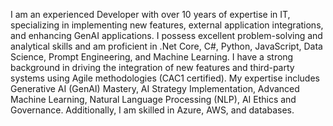 I am an experienced Developer with over 10 years of expertise in IT, specializing in implementing new features, external application integrations, and enhancing GenAI applications. I possess excellent problem-solving and analytical skills and am proficient in .Net Core, C#, Python, JavaScript, Data Science, Prompt Engineering, and Machine Learning. I have a strong background in driving the integration of new features and third-party systems using Agile methodologies (CAC1 certified). My expertise includes Generative AI (GenAI) Mastery, AI Strategy Implementation, Advanced Machine Learning, Natural Language Processing (NLP), AI Ethics and Governance. Additionally, I am skilled in Azure, AWS, and databases.
